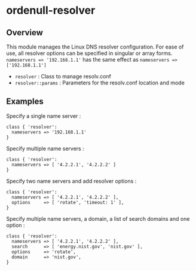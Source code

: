 # ordenull-resolver

## Overview

This module manages the Linux DNS resolver configuration. For ease of use, 
all resolver options can be specified in singular or array forms.
`nameservers => '192.168.1.1'` has the same effect as `nameservers => ['192.168.1.1']`

* `resolver` : Class to manage resolv.conf
* `resolver::params` : Parameters for the resolv.conf location and mode


## Examples

Specify a single name server :

    class { 'resolver':
      nameservers => '192.168.1.1'
    }

Specify multiple name servers :

    class { 'resolver':
      nameservers => [ '4.2.2.1', '4.2.2.2' ]
    }

Specify two name servers and add resolver options :

    class { 'resolver':
      nameservers => [ '4.2.2.1', '4.2.2.2' ],
      options     => [ 'rotate', 'timeout: 1' ],
    }

Specify multiple name servers, a domain, a list of search domains and one option :

    class { 'resolver':
      nameservers => [ '4.2.2.1', '4.2.2.2' ],
      search      => [ 'energy.nist.gov', 'nist.gov' ],
      options     => 'rotate',
      domain      => 'nist.gov',
    }
